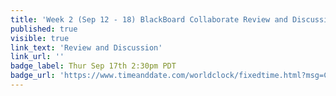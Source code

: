 ```yaml
---
title: 'Week 2 (Sep 12 - 18) BlackBoard Collaborate Review and Discussion'
published: true
visible: true
link_text: 'Review and Discussion'
link_url: ''
badge_label: Thur Sep 17th 2:30pm PDT
badge_url: 'https://www.timeanddate.com/worldclock/fixedtime.html?msg=CMPT-363+Review+and+Discussion&iso=20200917T1430&p1=256&am=50'
---
```


